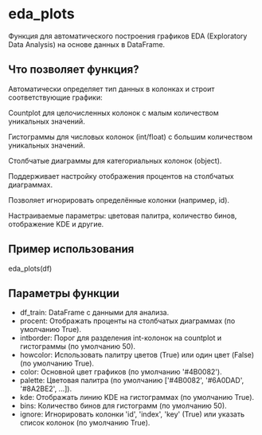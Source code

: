 # eda_plots

Функция для автоматического построения графиков EDA (Exploratory Data Analysis) на основе данных в DataFrame.

## Что позволяет функция?

Автоматически определяет тип данных в колонках и строит соответствующие графики:

Countplot для целочисленных колонок с малым количеством уникальных значений.

Гистограммы для числовых колонок (int/float) с большим количеством уникальных значений.

Столбчатые диаграммы для категориальных колонок (object).

Поддерживает настройку отображения процентов на столбчатых диаграммах.

Позволяет игнорировать определённые колонки (например, id).

Настраиваемые параметры: цветовая палитра, количество бинов, отображение KDE и другие.

## Пример использования

eda_plots(df)

## Параметры функции

- df_train: DataFrame с данными для анализа.
- procent: Отображать проценты на столбчатых диаграммах (по умолчанию True).
- intborder: Порог для разделения int-колонок на countplot и гистограммы (по умолчанию 50).
- howcolor: Использовать палитру цветов (True) или один цвет (False) (по умолчанию True).
- color: Основной цвет графиков (по умолчанию '#4B0082').
- palette: Цветовая палитра (по умолчанию ['#4B0082', '#6A0DAD', '#8A2BE2', ...]).
- kde: Отображать линию KDE на гистограммах (по умолчанию True).
- bins: Количество бинов для гистограмм (по умолчанию 50).
- ignore: Игнорировать колонки 'id', 'index', 'key' (True) или указать список колонок (по умолчанию True).
